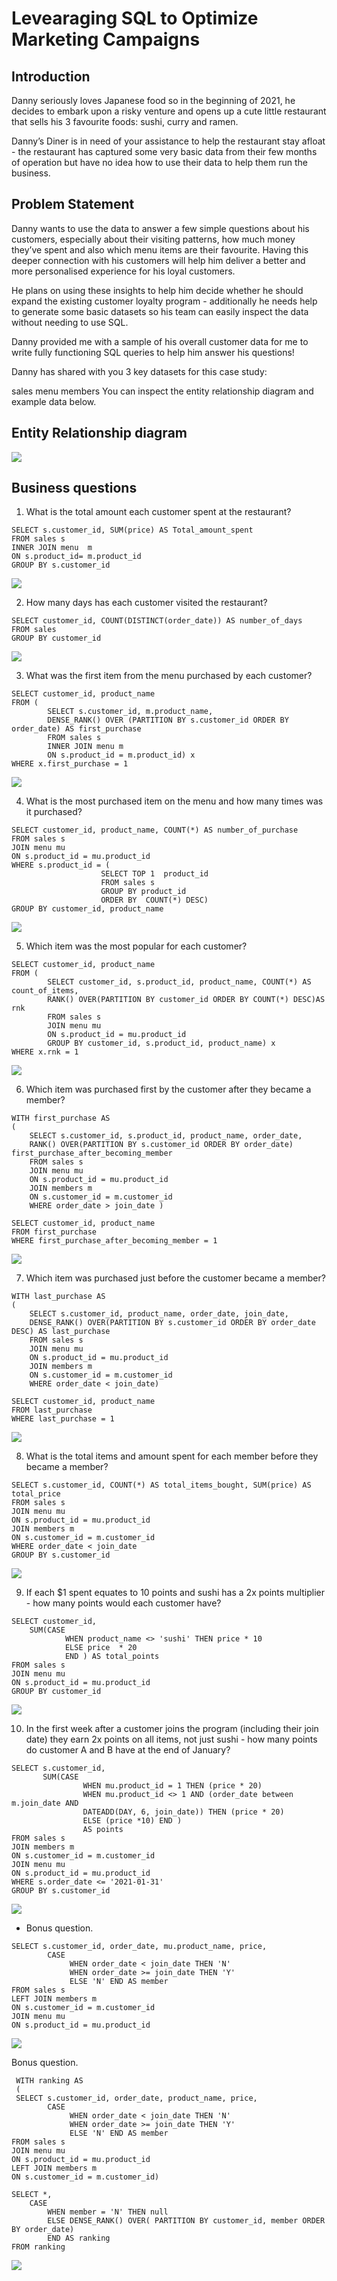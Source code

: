 # Levearaging SQL to Optimize Marketing Campaigns
## Introduction

Danny seriously loves Japanese food so in the beginning of 2021, he decides to embark upon a risky venture and opens up a cute little restaurant that sells his 3 favourite foods: sushi, curry and ramen.

Danny’s Diner is in need of your assistance to help the restaurant stay afloat - the restaurant has captured some very basic data from their few months of operation but have no idea how to use their data to help them run the business.

## Problem Statement
Danny wants to use the data to answer a few simple questions about his customers, especially about their visiting patterns, how much money they’ve spent and also which menu items are their favourite. Having this deeper connection with his customers will help him deliver a better and more personalised experience for his loyal customers.

He plans on using these insights to help him decide whether he should expand the existing customer loyalty program - additionally he needs help to generate some basic datasets so his team can easily inspect the data without needing to use SQL.

Danny provided me with a sample of his overall customer data for me to write fully functioning SQL queries to help him answer his questions!

Danny has shared with you 3 key datasets for this case study:

sales
menu
members
You can inspect the entity relationship diagram and example data below.

## Entity Relationship diagram

![](Data_model.png)


## Business questions

1. What is the total amount each customer spent at the restaurant?
```
SELECT s.customer_id, SUM(price) AS Total_amount_spent
FROM sales s
INNER JOIN menu  m
ON s.product_id= m.product_id
GROUP BY s.customer_id
```
![](Question_1.png)


2. How many days has each customer visited the restaurant?
```
SELECT customer_id, COUNT(DISTINCT(order_date)) AS number_of_days
FROM sales
GROUP BY customer_id
```
![](Question_2.png)


3. What was the first item from the menu purchased by each customer?
```
SELECT customer_id, product_name 
FROM (
		SELECT s.customer_id, m.product_name,
		DENSE_RANK() OVER (PARTITION BY s.customer_id ORDER BY order_date) AS first_purchase
		FROM sales s
		INNER JOIN menu m
		ON s.product_id = m.product_id) x
WHERE x.first_purchase = 1
```
![](Question_3.png)


4. What is the most purchased item on the menu and how many times was it purchased?
```
SELECT customer_id, product_name, COUNT(*) AS number_of_purchase
FROM sales s
JOIN menu mu
ON s.product_id = mu.product_id
WHERE s.product_id = (
					SELECT TOP 1  product_id
					FROM sales s
					GROUP BY product_id
					ORDER BY  COUNT(*) DESC)
GROUP BY customer_id, product_name
```
![](Question_4.png)


5. Which item was the most popular for each customer?
```
SELECT customer_id, product_name
FROM (
		SELECT customer_id, s.product_id, product_name, COUNT(*) AS  count_of_items, 
		RANK() OVER(PARTITION BY customer_id ORDER BY COUNT(*) DESC)AS rnk
		FROM sales s
		JOIN menu mu
		ON s.product_id = mu.product_id
		GROUP BY customer_id, s.product_id, product_name) x
WHERE x.rnk = 1
```
![](Question_5.png)


6. Which item was purchased first by the customer after they became a member?
```
WITH first_purchase AS 
(
	SELECT s.customer_id, s.product_id, product_name, order_date, 
	RANK() OVER(PARTITION BY s.customer_id ORDER BY order_date) first_purchase_after_becoming_member
	FROM sales s
	JOIN menu mu 
	ON s.product_id = mu.product_id
	JOIN members m
	ON s.customer_id = m.customer_id
	WHERE order_date > join_date )

SELECT customer_id, product_name
FROM first_purchase
WHERE first_purchase_after_becoming_member = 1
```
![](Question_6.png)


7. Which item was purchased just before the customer became a member?
```
WITH last_purchase AS
(
	SELECT s.customer_id, product_name, order_date, join_date,
	DENSE_RANK() OVER(PARTITION BY s.customer_id ORDER BY order_date DESC) AS last_purchase
	FROM sales s
	JOIN menu mu 
	ON s.product_id = mu.product_id
	JOIN members m
    ON s.customer_id = m.customer_id
	WHERE order_date < join_date)

SELECT customer_id, product_name
FROM last_purchase
WHERE last_purchase = 1
```
![](Question_7.png)


8. What is the total items and amount spent for each member before they became a member?
```
SELECT s.customer_id, COUNT(*) AS total_items_bought, SUM(price) AS total_price
FROM sales s
JOIN menu mu
ON s.product_id = mu.product_id
JOIN members m
ON s.customer_id = m.customer_id
WHERE order_date < join_date
GROUP BY s.customer_id
```
![](Question_8.png)


9. If each $1 spent equates to 10 points and sushi has a 2x points multiplier - how many points would each customer have?
```
SELECT customer_id,
	SUM(CASE 
			WHEN product_name <> 'sushi' THEN price * 10
			ELSE price  * 20
			END ) AS total_points
FROM sales s 
JOIN menu mu 
ON s.product_id = mu.product_id
GROUP BY customer_id
```
![](Question_9.png)


10. In the first week after a customer joins the program (including their join date) they earn 2x points on all items, not just sushi - how many points do customer A and B have at the end of January?
```
SELECT s.customer_id, 
	   SUM(CASE 
			    WHEN mu.product_id = 1 THEN (price * 20)
				WHEN mu.product_id <> 1 AND (order_date between m.join_date AND 
				DATEADD(DAY, 6, join_date)) THEN (price * 20)
				ELSE (price *10) END )
				AS points
FROM sales s
JOIN members m
ON s.customer_id = m.customer_id
JOIN menu mu
ON s.product_id = mu.product_id
WHERE s.order_date <= '2021-01-31'
GROUP BY s.customer_id
```
![](Question_10.png)


- Bonus question.
```
SELECT s.customer_id, order_date, mu.product_name, price, 
		CASE 
			 WHEN order_date < join_date THEN 'N'
	         WHEN order_date >= join_date THEN 'Y' 
			 ELSE 'N' END AS member
FROM sales s
LEFT JOIN members m
ON s.customer_id = m.customer_id
JOIN menu mu 
ON s.product_id = mu.product_id
```
![](Bonus_1.png)


Bonus question.
```
 WITH ranking AS
 (
 SELECT s.customer_id, order_date, product_name, price, 
		CASE 
			 WHEN order_date < join_date THEN 'N'
	         WHEN order_date >= join_date THEN 'Y' 
			 ELSE 'N' END AS member
FROM sales s
JOIN menu mu 
ON s.product_id = mu.product_id
LEFT JOIN members m
ON s.customer_id = m.customer_id)

SELECT *,
	CASE
		WHEN member = 'N' THEN null
		ELSE DENSE_RANK() OVER( PARTITION BY customer_id, member ORDER BY order_date)
		END AS ranking
FROM ranking
```
![](Bonus_2.png)



